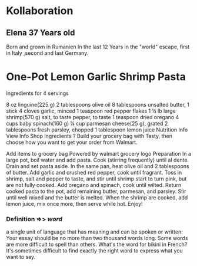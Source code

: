 # Kollaboration
<!-- Biografie -->
## Elena  37 Years old

Born and grown in Rumanien
In the last 12 Years in the "world" escape, first in Italy ,second and last Germany.

<!-- The recipe for your favourite dish -->
# One-Pot Lemon Garlic Shrimp Pasta


Ingredients
for 4 servings

8 oz linguine(225 g)
2 tablespoons olive oil
8 tablespoons unsalted butter, 1 stick
4 cloves garlic, minced
1 teaspoon red pepper flakes
1 ¼ lb large shrimp(570 g)
salt, to taste
pepper, to taste
1 teaspoon dried oregano
4 cups baby spinach(160 g)
¼ cup parmesan cheese(25 g), grated
2 tablespoons fresh parsley, chopped
1 tablespoon lemon juice
Nutrition Info
View Info
Shop Ingredients
?
Build your grocery bag with Tasty, then choose how you want to get your order from Walmart.

Add items to grocery bag
Powered by
walmart grocery logo
Preparation
In a large pot, boil water and add pasta. Cook (stirring frequently) until al dente.
Drain and set pasta aside.
In the same pan, heat olive oil and 2 tablespoons of butter. Add garlic and crushed red pepper, cook until fragrant.
Toss in shrimp, salt and pepper to taste, and stir until shrimp start to turn pink, but are not fully cooked.
Add oregano and spinach, cook until wilted.
Return cooked pasta to the pot, add remaining butter, parmesan, and parsley. Stir until well mixed and the butter is melted.
When the shrimp are cooked, add lemon juice, mix once more, then serve while hot.
Enjoy!

### Definition =>> _word_
a single unit of language that has meaning and can be spoken or written:
Your essay should be no more than two thousand words long.
Some words are more difficult to spell than others.
What's the word for bikini in French?
It's sometimes difficult to find exactly the right word to express what you want to say.
